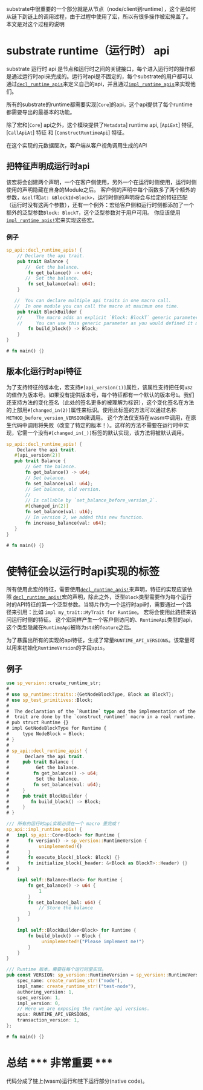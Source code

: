 substrate中很重要的一个部分就是从节点（node/client到runtime），这个是如何从链下到链上的调用过程，由于过程中使用了宏，所以有很多操作被宏掩盖了。 本文是对这个过程的说明

# substrate runtime（运行时） api
substrate 运行时 api 是节点和运行时之间的关键接口，每个进入运行时的操作都是通过运行时api来完成的。运行时api是不固定的，每个substrate的用户都可以通过[`decl_runtime_apis`](macro.decl_runtime_apis.html)来定义自己的api，并且通过[`impl_runtime_apis`](macro.impl_runtime_apis.html)来实现他们。

所有的substrate的runtime都需要实现[`Core`]的api，这个api提供了每个runtime都需要导出的最基本的功能。

除了宏和[`Core`] api之外，这个模块提供了`Metadata`] runtime api,  [`ApiExt`] 特征,  [`CallApiAt`] 特征 和 [`ConstructRuntimeApi`] 特征。

在这个实现的元数据层次，客户端从客户视角调用生成的API 

## 把特征声明成运行时api
该宏将会创建两个声明，一个在客户侧使用，另外一个在运行时侧使用，运行时侧使用的声明隐藏在自身的Module之后。
客户侧的声明中每个函数多了两个额外的参数，`&self`和`at: &BlockId<Block>`，运行时侧的声明将会与给定的特征匹配（运行时没有这两个参数），还有一个例外：宏给客户侧和运行时侧都添加了一个额外的泛型参数`Block: BlockT`，这个泛型参数对于用户可用。
你应该使用[`impl_runtime_apis!`](macro.impl_runtime_apis.html)宏来实现这些宏。

### 例子

 ```rust
 sp_api::decl_runtime_apis! {
     // Declare the api trait.
     pub trait Balance {
        //  Get the balance.
         fn get_balance() -> u64;
        //  Set the balance.
         fn set_balance(val: u64);
     }

    //  You can declare multiple api traits in one macro call.
    //  In one module you can call the macro at maximum one time.
     pub trait BlockBuilder {
     //     The macro adds an explicit `Block: BlockT` generic parameter for you.
     //     You can use this generic parameter as you would defined it manually.
         fn build_block() -> Block;
     }
 }

 # fn main() {}
 ```
 ## 版本化运行时api特征
 为了支持特征的版本化，宏支持`#[api_version(1)]`属性，该属性支持把任何`u32`的值作为版本号。如果没有提供版本号，每个特征都有一个默认的版本号`1`。我们还支持方法的变化签名（此处的签名更多的被理解为标识），这个变化签名在方法的上部用`#[changed_in(2)]`属性来标识。使用此标签的方法可以通过名称`METHOD_before_version_VERSION`来调用。 这个方法仅支持在wasm中调用，在原生代码中调用将失败（改变了特定的版本！）。这样的方法不需要在运行时中实现，它需一个没有`#[changed_in(_)]`标签的默认实现，该方法将被默认调用。
  ```rust
 sp_api::decl_runtime_apis! {
      Declare the api trait.
     #[api_version(2)]
     pub trait Balance {
         // Get the balance.
         fn get_balance() -> u64;
         // Set balance.
         fn set_balance(val: u64);
         // Set balance, old version.
         //
         // Is callable by `set_balance_before_version_2`.
         #[changed_in(2)]
         fn set_balance(val: u16);
         // In version 2, we added this new function.
         fn increase_balance(val: u64);
     }
 }

 # fn main() {}
 ```

 # 使特征会以运行时api实现的标签

所有使用此宏的特征，需要使用[`decl_runtime_apis!`](macro.decl_runtime_apis.html)来声明，特征的实现应该依照 [`decl_runtime_apis!`](macro.decl_runtime_apis.html)宏的声明，除此之外，泛型`Block`类型需要作为每个运行时的API特征的第一个泛型参数。当特片作为一个运行时api时，需要通过一个路径来引用：比如 `impl my_trait::MyTrait for Runtime`。 宏将会使用此路径来访问运行时侧的特征。
这个宏同样产生一个客户侧访问的、`RuntimeApi`类型的api，这个类型隐藏在`RuntimeApi`被称为`std`的`feature`之后。

为了暴露出所有的实现的api特征，生成了常量`RUNTIME_API_VERSIONS`。该常量可以用来初始化`RuntimeVersion`的字段`apis`。

 ## 例子

 ```rust
 use sp_version::create_runtime_str;
 #
 # use sp_runtime::traits::{GetNodeBlockType, Block as BlockT};
 # use sp_test_primitives::Block;
 #
 #  The declaration of the `Runtime` type and the implementation of the `GetNodeBlockType`
 #  trait are done by the `construct_runtime!` macro in a real runtime.
 # pub struct Runtime {}
 # impl GetNodeBlockType for Runtime {
 #     type NodeBlock = Block;
 # }
 #
 # sp_api::decl_runtime_apis! {
 #      Declare the api trait.
 #     pub trait Balance {
 #          Get the balance.
 #         fn get_balance() -> u64;
 #          Set the balance.
 #         fn set_balance(val: u64);
 #     }
 #     pub trait BlockBuilder {
 #        fn build_block() -> Block;
 #     }
 # }

 /// 所有的运行时api实现必须在一个 macro 里完成！
 sp_api::impl_runtime_apis! {
 #   impl sp_api::Core<Block> for Runtime {
 #       fn version() -> sp_version::RuntimeVersion {
 #           unimplemented!()
 #       }
 #       fn execute_block(_block: Block) {}
 #       fn initialize_block(_header: &<Block as BlockT>::Header) {}
 #   }

     impl self::Balance<Block> for Runtime {
         fn get_balance() -> u64 {
             1
         }
         fn set_balance(_bal: u64) {
             // Store the balance
         }
     }

     impl self::BlockBuilder<Block> for Runtime {
         fn build_block() -> Block {
              unimplemented!("Please implement me!")
         }
     }
 }

 /// Runtime 版本，需要在每个运行时里实现。
 pub const VERSION: sp_version::RuntimeVersion = sp_version::RuntimeVersion {
     spec_name: create_runtime_str!("node"),
     impl_name: create_runtime_str!("test-node"),
     authoring_version: 1,
     spec_version: 1,
     impl_version: 0,
     // Here we are exposing the runtime api versions.
     apis: RUNTIME_API_VERSIONS,
     transaction_version: 1,
 };

 # fn main() {}
 ```

# 总结 *** 非常重要 ***
代码分成了链上(wasm)运行和链下运行部分(native code)。
